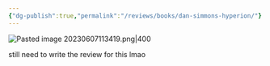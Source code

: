 ```yaml
---
{"dg-publish":true,"permalink":"/reviews/books/dan-simmons-hyperion/"}
---
```



![Pasted image 20230607113419.png|400](/img/user/Images/Pasted%20image%2020230607113419.png)


still need to write the review for this lmao
